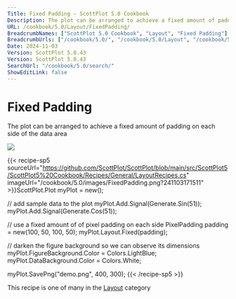 ```yaml
---
Title: Fixed Padding - ScottPlot 5.0 Cookbook
Description: The plot can be arranged to achieve a fixed amount of padding on each side of the data area
URL: /cookbook/5.0/Layout/FixedPadding/
BreadcrumbNames: ["ScottPlot 5.0 Cookbook", "Layout", "Fixed Padding"]
BreadcrumbUrls: ["/cookbook/5.0/", "/cookbook/5.0/Layout", "/cookbook/5.0/Layout/FixedPadding"]
Date: 2024-11-03
Version: ScottPlot 5.0.43
Version: ScottPlot 5.0.43
SearchUrl: "/cookbook/5.0/search/"
ShowEditLink: false
---
```



<div class='d-flex align-items-center mt-5'>
<h1 class='me-2 text-dark my-0 border-0'>Fixed Padding</h1>
</div>

The plot can be arranged to achieve a fixed amount of padding on each side of the data area

[![](/cookbook/5.0/images/FixedPadding.png?241103171511)](/cookbook/5.0/images/FixedPadding.png?241103171511)

{{< recipe-sp5 sourceUrl="https://github.com/ScottPlot/ScottPlot/blob/main/src/ScottPlot5/ScottPlot5%20Cookbook/Recipes/General/LayoutRecipes.cs" imageUrl="/cookbook/5.0/images/FixedPadding.png?241103171511" >}}ScottPlot.Plot myPlot = new();

// add sample data to the plot
myPlot.Add.Signal(Generate.Sin(51));
myPlot.Add.Signal(Generate.Cos(51));

// use a fixed amount of of pixel padding on each side
PixelPadding padding = new(100, 50, 100, 50);
myPlot.Layout.Fixed(padding);

// darken the figure background so we can observe its dimensions
myPlot.FigureBackground.Color = Colors.LightBlue;
myPlot.DataBackground.Color = Colors.White;

myPlot.SavePng("demo.png", 400, 300);
{{< /recipe-sp5 >}}

<div class='my-5 text-center'>This recipe is one of many in the <a href='/cookbook/5.0/Layout'>Layout</a> category</div>


